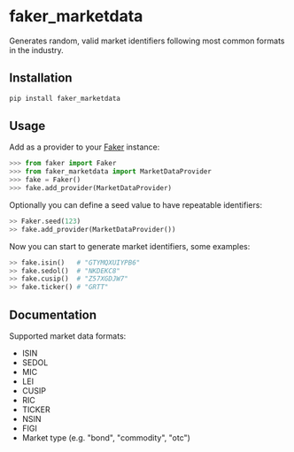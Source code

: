 # faker_marketdata
Generates random, valid market identifiers following most common formats in the industry.

## Installation

``` bash
pip install faker_marketdata
```

## Usage

Add as a provider to your [Faker](https://faker.readthedocs.io/en/master) instance:
``` python
>>> from faker import Faker
>>> from faker_marketdata import MarketDataProvider
>>> fake = Faker()
>>> fake.add_provider(MarketDataProvider)
```
Optionally you can define a seed value to have repeatable identifiers: 
``` python
>> Faker.seed(123)
>> fake.add_provider(MarketDataProvider())
```

Now you can start to generate market identifiers, some examples:
``` python
>> fake.isin()   # "GTYMQXUIYPB6"
>> fake.sedol()  # "NKDEKC8"
>> fake.cusip()  # "Z57XGDJW7"
>> fake.ticker() # "GRTT"
```

## Documentation
Supported market data formats:
* ISIN
* SEDOL
* MIC
* LEI
* CUSIP
* RIC
* TICKER
* NSIN
* FIGI
* Market type (e.g. "bond", "commodity", "otc")

